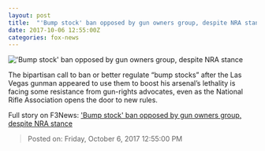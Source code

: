 ```yaml
---
layout: post
title:  "'Bump stock' ban opposed by gun owners group, despite NRA stance"
date: 2017-10-06 12:55:00Z
categories: fox-news
---
```


!['Bump stock' ban opposed by gun owners group, despite NRA stance](http://a57.foxnews.com/images.foxnews.com/content/fox-news/politics/2017/10/06/bump-stock-ban-opposed-by-gun-owners-group-despite-nra-stance/_jcr_content/article-text/article-par-8/inline_spotlight_ima/image.img.jpg/612/344/1507294988536.jpg?ve=1&tl=1)

The bipartisan call to ban or better regulate “bump stocks” after the Las Vegas gunman appeared to use them to boost his arsenal’s lethality is facing some resistance from gun-rights advocates, even as the National Rifle Association opens the door to new rules.


Full story on F3News: ['Bump stock' ban opposed by gun owners group, despite NRA stance](http://www.f3nws.com/n/hBShQE)

> Posted on: Friday, October 6, 2017 12:55:00 PM
